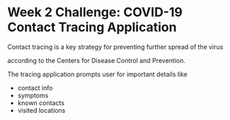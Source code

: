 # Week 2 Challenge: COVID-19 Contact Tracing Application

Contact tracing is a key strategy for preventing further spread of the virus 

according to the Centers for Disease Control and Prevention.

The tracing application prompts user for important details like
 * contact info
 * symptoms
 * known contacts
 * visited locations
